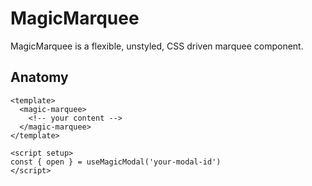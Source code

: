 # MagicMarquee

MagicMarquee is a flexible, unstyled, CSS driven marquee component.

<ComponentPreview src="./demo/DefaultDemo.vue" />

<!--@include: @/apps/docs/src/content/snippets/overview.md-->

## Anatomy

```vue
<template>
  <magic-marquee>
    <!-- your content -->
  </magic-marquee>
</template>

<script setup>
const { open } = useMagicModal('your-modal-id')
</script>
```
